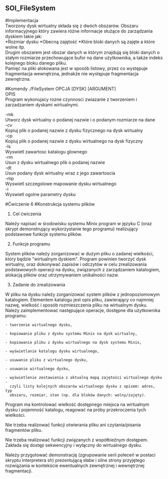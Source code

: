 ## SOI_FileSystem
#Implementacja  
Tworzony dysk wirtualny składa się z dwóch obszarów. Obszaru informacyjnego który zawiera różne informacje służące do zarządzania dyskiem takie jak:  
*Rozmiar dysku
*Obecną zajętość
*Które bloki danych są zajęte a które wolne itp.  
Drugim obszarem jest obszar danych w którym znajdują się bloki danych o stałym rozmiarze przechowujące bufor na dane użytkownika, a także indeks kolejnego bloku danego pliku.  
Pamięć na pliki alokowana jest w sposób listowy, przez co występuje fragmentacja wewnętrzna, jednakże nie występuje fragmentacja zewnętrzna.  

#Komendy
	./FileSystem OPCJA [DYSK] [ARGUMENT]  
OPIS  
	Program wykonujacy rozne czynnosci zwiazanie z tworzeniem i zarzadzaniem dyskami wirtualnymi.  
  
-mk  
	Utworz dysk wirtualny o podanej nazwie i o podanym rozmiarze na dane  
-cv  
	Kopiuj plik o podanej nazwie z dysku fizycznego na dysk wirtualny  
-cp  
	Kopiuj plik o podanej nazwie z dysku wirtualnego na dysk fizyczny  
-ls  
	Wyswietl zawartosc katalogu glownego  
-rm  
	Usun z dysku wirtualnego plik o podanej nazwie  
-dt  
	Usun podany dysk wirtualny wraz z jego zawartoscia  
-mp  
	Wyswietl szczegolowe mapowanie dysku wirtualnego  
-i  
	Wyswietl ogolne parametry dysku  

#Ćwiczenie 6
#Konstrukcja systemu plików

1. Cel ćwiczenia

  Należy napisać w środowisku systemu Minix program w języku C (oraz skrypt
  demonstrujący wykorzystanie tego programu) realizujący podstawowe funkcje
  systemu plików.

2. Funkcje programu 

  System plików należy zorganizować w dużym pliku o zadanej wielkości, który
  będzie "wirtualnym dyskiem". Program powinien tworzyć dysk wirtualny, oraz
  dokonywać zapisów i odczytów w celu zrealizowania podstawowych operacji na
  dysku, związanych z zarządzaniem katalogiem, alokacją plików oraz
  utrzymywaniem unikalności nazw.

3. Zadanie do zrealizowania

  W pliku na dysku należy zorganizować system plików z jednopoziomowym
  katalogiem.  Elementem katalogu jest opis pliku, zawierający co najmniej
  nazwę, wielkość i sposób rozmieszczenia pliku na wirtualnym dysku. Należy
  zaimplementować następujące operacje, dostępne dla użytkownika programu:

	- tworzenie wirtualnego dysku,
	
	- kopiowanie pliku z dysku systemu Minix na dysk wirtualny,
	
	- kopiowanie pliku z dysku wirtualnego na dysk systemu Minix,
	
	- wyświetlanie katalogu dysku wirtualnego,
		
	- usuwanie pliku z wirtualnego dysku,
	
	- usuwanie wirtualnego dysku,

	- wyświetlenie zestawienia z aktualną mapą zajętości wirtualnego dysku -
	  czyli listy kolejnych obszarów wirtualnego dysku z opisem: adres, typ
	  obszaru, rozmiar, stan (np. dla bloków danych: wolny/zajęty).

  Program ma kontrolować wielkość dostępnego miejsca na wirtualnym dysku i
  pojemność katalogu, reagować na próby przekroczenia tych wielkości. 

  Nie trzeba realizować funkcji otwierania pliku ani czytania/pisania
  fragmentów pliku.

  Nie trzeba realizować funkcji związanych z współbieżnym dostępem. Zakłada
  się dostęp sekwencyjny i wyłączny do wirtualnego dysku.

  Należy przygotować demonstrację (zgrupowanie serii poleceń w postaci skryptu
  interpretera sh) prezentującą słabe i silne strony przyjętego rozwiązania w
  kontekście ewentualnych zewnętrznej i wewnętrznej fragmentacji.
